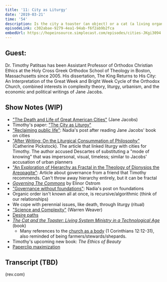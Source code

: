 ```yaml
---
title: '11: City as Liturgy'
date: '2019-03-21'
time: '54'
description: Is the city a toaster (an object) or a cat (a living organism)? We are joined by Dr. Timothy Patitsis to talk about how our physical and digital spaces, like liturgy, can be understood as "the work of the people". We discuss science as organized complexity, the meaning of knowledge, recursive societies, fractal hierarchies, and implications for governance.
episodeLink: c302abae-9279-4ea1-94ab-f6f2ab9b2fca
embedUrl: https://hopeinsource.simplecast.com/episodes/cities-JKgi3094
---
```


## Guest:

Dr. Timothy Patitsas has been Assistant Professor of Orthodox Christian Ethics at the Holy Cross Greek Orthodox School of Theology in Boston, Massachusetts
since 2005. His dissertation, The King Returns to His City: An Interpretation of the Great Week and Bright Week Cycle of the Orthodox Church,
combined interests in complexity theory, liturgy, urbanism, and the economic and political writings of Jane Jacobs.

## Show Notes (WIP)

- ["The Death and Life of Great American Cities"](https://en.wikipedia.org/wiki/The_Death_and_Life_of_Great_American_Cities) (Jane Jacobs)
- Timothy's paper: ["The City as Liturgy"](https://www.academia.edu/12035222/The_City_as_Liturgy_An_Orthodox_Theologian_Corresponds_with_Jane_Jacobs_About_a_Gentle_Reconciliation_of_Science_and_Religion)
- ["Reclaiming public life"](https://nadiaeghbal.com/public-life): Nadia's post after reading Jane Jacobs' book on cities
- ["After Writing: On the Liturgical Consummation of Philosophy"](https://www.amazon.com/After-Writing-Liturgical-Cosummation-Philosophy/dp/0631206728) (Catherine Pickstock). The article that linked liturgy with cities for Timothy. The author accused Descartes of substituting a "mode of knowing" that was impersonal, visual, timeless; similar to Jacobs' accusation of urban planners
- ["An Exploration of Hierarchy as Fractal in the Theology of Dionysios the Areopagite"](https://academiccommons.columbia.edu/doi/10.7916/D832055Z): Article about governance from a friend that Timothy recommends. Can't throw away hierarchy entirely, but it can be fractal
- [*Governing The Commons*](https://www.amazon.com/Governing-Commons-Evolution-Institutions-Collective/dp/0521405998) by Elinor Ostrom
- ["Governance without foundations"](https://nadiaeghbal.com/foundations): Nadia's post on foundations
- Organic order isn't known all at once, is recursive/algorithmic (think of our relationships)
- We cope with perennial issues, like death, through liturgy (ritual)
- ["Science and Complexity"](http://people.physics.anu.edu.au/~tas110/Teaching/Lectures/L1/Material/WEAVER1947.pdf) (Warren Weaver)
- [Desire paths](https://en.wikipedia.org/wiki/Desire_path)
- [*The Cat and the Toaster: Living System Ministry in a Technological Age*](https://www.amazon.com/Cat-Toaster-Living-Ministry-Technological/dp/1608992705) (book)
    - Many references to the [church as a body](https://en.wikipedia.org/wiki/Body_of_Christ) (1 Corinthians 12:12-31), also reminded of being farmers/stewards/shepards.
- Timothy's upcoming new book: *The Ethics of Beauty*
- [Paperclip maximization](https://en.wikipedia.org/wiki/Instrumental_convergence#Paperclip_maximizer)

## Transcript (TBD)

(rev.com)
